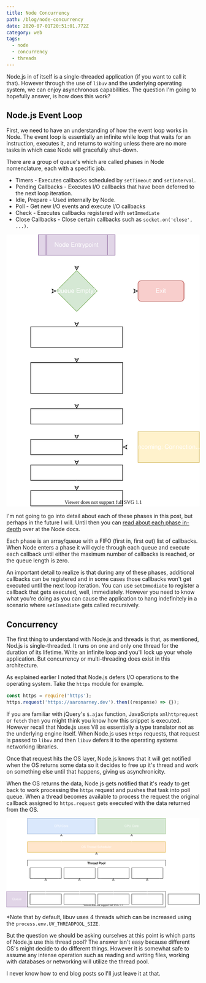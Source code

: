```yaml
---
title: Node Concurrency
path: /blog/node-concurrency
date: 2020-07-01T20:51:01.772Z
category: web
tags:
  - node
  - concurrency
  - threads
---
```

Node.js in of itself is a single-threaded application (if you want to call it that). However through the use of `libuv` and the underlying operating system, we can enjoy asynchronous capabilities. The question I'm going to hopefully answer, is how does this work?

## Node.js Event Loop

First, we need to have an understanding of how the event loop works in Node. The event loop is essentially an infinite while loop that waits for an instruction, executes it, and returns to waiting unless there are no more tasks in which case Node will gracefully shut-down.

There are a group of queue's which are called phases in Node nomenclature, each with a specific job.

* Timers - Executes callbacks scheduled by `setTimeout` and `setInterval`.
* Pending Callbacks - Executes I/O callbacks that have been deferred to the next loop iteration.
* Idle, Prepare - Used internally by Node.
* Poll - Get new I/O events and execute I/O callbacks
* Check - Executes callbacks registered with `setImmediate`
* Close Callbacks - Close certain callbacks such as `socket.on('close', ...)`.

![Diagram visualizing the Node JS event loop](uploads/event-loop.svg)

I'm not going to go into detail about each of these phases in this post, but perhaps in the future I will. Until then you can [read about each phase in-depth](https://nodejs.org/en/docs/guides/event-loop-timers-and-nexttick/#phases-in-detail) over at the Node docs.

Each phase is an array/queue with a FIFO (first in, first out) list of callbacks. When Node enters a phase it will cycle through each queue and execute each callback until either the maximum number of callbacks is reached, or the queue length is zero.

An important detail to realize is that during any of these phases, additional callbacks can be registered and in some cases those callbacks won't get executed until the next loop iteration. You can use `setImmediate` to register a callback that gets executed, well, immediately. However you need to know what you're doing as you can cause the application to hang indefinitely in a scenario where `setImmediate` gets called recursively.

## Concurrency

The first thing to understand with Node.js and threads is that, as mentioned, Nod.js is single-threaded. It runs on one and only one thread for the duration of its lifetime. Write an infinite loop and you'll lock up your whole application. But concurrency or multi-threading does exist in this architecture.

As explained earlier I noted that Node.js defers I/O operations to the operating system. Take the `https` module for example.

```javascript
const https = require('https');
https.request('https://aaronarney.dev').then((response) => {});
```

If you are familiar with jQuery's `$.ajax` function, JavaScripts `xmlhttprequest` or `fetch` then you might think you know how this snippet is executed. However recall that Node.js uses V8 as essentially a type translator not as the underlying engine itself. When Node.js uses `https` requests, that request is passed to `libuv` and then `libuv` defers it to the operating systems networking libraries. 

Once that request hits the OS layer, Node.js knows that it will get notified when the OS returns some data so it decides to free up it's thread and work on something else until that happens, giving us asynchronicity. 

When the OS returns the data, Node.js gets notified that it's ready to get back to work processing the `https` request and pushes that task into poll queue. When a thread becomes available to process the request the original callback assigned to `https.request` gets executed with the data returned from the OS.

![Diagram demonstrating how tasks are routed through the thread pool, into the O.S thread scheduler and finally to the CPU](uploads/thread-queue.svg)

\*Note that by default, libuv uses 4 threads which can be increased using the `process.env.UV_THREADPOOL_SIZE`.

But the question we should be asking ourselves at this point is which parts of Node.js use this thread pool? The answer isn't easy because different OS's might decide to do different things. However it is somewhat safe to assume any intense operation such as reading and writing files, working with databases or networking will utilize the thread pool.

I never know how to end blog posts so I'll just leave it at that.